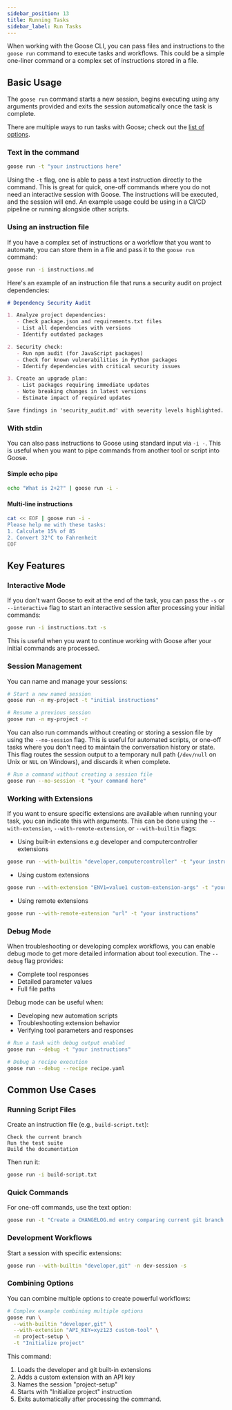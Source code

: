 ```yaml
---
sidebar_position: 13
title: Running Tasks
sidebar_label: Run Tasks
---
```


When working with the Goose CLI, you can pass files and instructions to the `goose run` command to execute tasks and workflows. This could be a simple one-liner command or a complex set of instructions stored in a file.

## Basic Usage

The `goose run` command starts a new session, begins executing using any arguments provided and exits the session automatically once the task is complete. 

There are multiple ways to run tasks with Goose; check out the [list of options](/docs/guides/goose-cli-commands.md#run-options).

### Text in the command
```bash
goose run -t "your instructions here"
```

Using the `-t` flag, one is able to pass a text instruction directly to the command. This is great for quick, one-off commands where you do not need an interactive session with Goose. The instructions will be executed, and the session will end. An example usage could be using in a CI/CD pipeline or running alongside other scripts.

### Using an instruction file
If you have a complex set of instructions or a workflow that you want to automate, you can store them in a file and pass it to the `goose run` command:

```bash
goose run -i instructions.md
```

Here's an example of an instruction file that runs a security audit on project dependencies:

```md
# Dependency Security Audit

1. Analyze project dependencies:
   - Check package.json and requirements.txt files
   - List all dependencies with versions
   - Identify outdated packages

2. Security check:
   - Run npm audit (for JavaScript packages)
   - Check for known vulnerabilities in Python packages
   - Identify dependencies with critical security issues

3. Create an upgrade plan:
   - List packages requiring immediate updates
   - Note breaking changes in latest versions
   - Estimate impact of required updates

Save findings in 'security_audit.md' with severity levels highlighted.
```

### With stdin
You can also pass instructions to Goose using standard input via `-i -`. This is useful when you want to pipe commands from another tool or script into Goose.

#### Simple echo pipe

```bash
echo "What is 2+2?" | goose run -i -
```

#### Multi-line instructions
```bash
cat << EOF | goose run -i -
Please help me with these tasks:
1. Calculate 15% of 85
2. Convert 32°C to Fahrenheit
EOF
```

## Key Features

### Interactive Mode

If you don't want Goose to exit at the end of the task, you can pass the `-s` or `--interactive` flag to start an interactive session after processing your initial commands:

```bash
goose run -i instructions.txt -s
```

This is useful when you want to continue working with Goose after your initial commands are processed.

### Session Management

You can name and manage your sessions:

```bash
# Start a new named session
goose run -n my-project -t "initial instructions"

# Resume a previous session
goose run -n my-project -r
```

You can also run commands without creating or storing a session file by using the `--no-session` flag. This is useful for automated scripts, or one-off tasks where you don't need to maintain the conversation history or state. This flag routes the session output to a temporary null path (`/dev/null` on Unix or `NUL` on Windows), and discards it when complete.

```bash
# Run a command without creating a session file
goose run --no-session -t "your command here"
```

### Working with Extensions

If you want to ensure specific extensions are available when running your task, you can indicate this with arguments. This can be done using the `--with-extension`, `--with-remote-extension`, or `--with-builtin` flags:

- Using built-in extensions e.g developer and computercontroller extensions

```bash
goose run --with-builtin "developer,computercontroller" -t "your instructions"
```

- Using custom extensions

```bash
goose run --with-extension "ENV1=value1 custom-extension-args" -t "your instructions"
```

- Using remote extensions

```bash
goose run --with-remote-extension "url" -t "your instructions"
```

### Debug Mode

When troubleshooting or developing complex workflows, you can enable debug mode to get more detailed information about tool execution. The `--debug` flag provides:

- Complete tool responses
- Detailed parameter values
- Full file paths

Debug mode can be useful when:
- Developing new automation scripts
- Troubleshooting extension behavior
- Verifying tool parameters and responses

```bash
# Run a task with debug output enabled
goose run --debug -t "your instructions"

# Debug a recipe execution
goose run --debug --recipe recipe.yaml
```

## Common Use Cases

### Running Script Files

Create an instruction file (e.g., `build-script.txt`):
```text
Check the current branch
Run the test suite
Build the documentation
```

Then run it:
```bash
goose run -i build-script.txt
```

### Quick Commands

For one-off commands, use the text option:
```bash
goose run -t "Create a CHANGELOG.md entry comparing current git branch with main"
```

### Development Workflows

Start a session with specific extensions:
```bash
goose run --with-builtin "developer,git" -n dev-session -s
```

### Combining Options

You can combine multiple options to create powerful workflows:

```bash
# Complex example combining multiple options
goose run \
  --with-builtin "developer,git" \
  --with-extension "API_KEY=xyz123 custom-tool" \
  -n project-setup \
  -t "Initialize project" 
```

This command:
1. Loads the developer and git built-in extensions
2. Adds a custom extension with an API key
3. Names the session "project-setup"
4. Starts with "Initialize project" instruction
5. Exits automatically after processing the command.